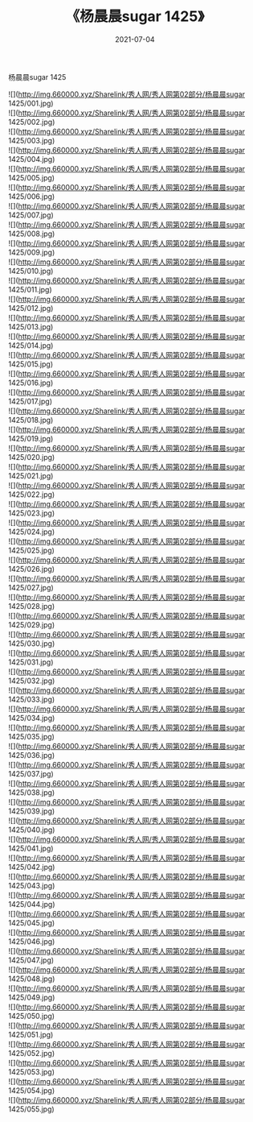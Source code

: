 ﻿---
layout: post
title:  《杨晨晨sugar 1425》
date:   2021-07-04
img: http://img.660000.xyz/Sharelink/秀人网/秀人网第02部分/杨晨晨sugar 1425/000.jpg
categories: [美女, 清纯, 唯美]
---

杨晨晨sugar 1425

  ![](http://img.660000.xyz/Sharelink/秀人网/秀人网第02部分/杨晨晨sugar 1425/001.jpg) <br> ![](http://img.660000.xyz/Sharelink/秀人网/秀人网第02部分/杨晨晨sugar 1425/002.jpg) <br> ![](http://img.660000.xyz/Sharelink/秀人网/秀人网第02部分/杨晨晨sugar 1425/003.jpg) <br> ![](http://img.660000.xyz/Sharelink/秀人网/秀人网第02部分/杨晨晨sugar 1425/004.jpg) <br> ![](http://img.660000.xyz/Sharelink/秀人网/秀人网第02部分/杨晨晨sugar 1425/005.jpg) <br> ![](http://img.660000.xyz/Sharelink/秀人网/秀人网第02部分/杨晨晨sugar 1425/006.jpg) <br> ![](http://img.660000.xyz/Sharelink/秀人网/秀人网第02部分/杨晨晨sugar 1425/007.jpg) <br> ![](http://img.660000.xyz/Sharelink/秀人网/秀人网第02部分/杨晨晨sugar 1425/008.jpg) <br> ![](http://img.660000.xyz/Sharelink/秀人网/秀人网第02部分/杨晨晨sugar 1425/009.jpg) <br> ![](http://img.660000.xyz/Sharelink/秀人网/秀人网第02部分/杨晨晨sugar 1425/010.jpg) <br> ![](http://img.660000.xyz/Sharelink/秀人网/秀人网第02部分/杨晨晨sugar 1425/011.jpg) <br> ![](http://img.660000.xyz/Sharelink/秀人网/秀人网第02部分/杨晨晨sugar 1425/012.jpg) <br> ![](http://img.660000.xyz/Sharelink/秀人网/秀人网第02部分/杨晨晨sugar 1425/013.jpg) <br> ![](http://img.660000.xyz/Sharelink/秀人网/秀人网第02部分/杨晨晨sugar 1425/014.jpg) <br> ![](http://img.660000.xyz/Sharelink/秀人网/秀人网第02部分/杨晨晨sugar 1425/015.jpg) <br> ![](http://img.660000.xyz/Sharelink/秀人网/秀人网第02部分/杨晨晨sugar 1425/016.jpg) <br> ![](http://img.660000.xyz/Sharelink/秀人网/秀人网第02部分/杨晨晨sugar 1425/017.jpg) <br> ![](http://img.660000.xyz/Sharelink/秀人网/秀人网第02部分/杨晨晨sugar 1425/018.jpg) <br> ![](http://img.660000.xyz/Sharelink/秀人网/秀人网第02部分/杨晨晨sugar 1425/019.jpg) <br> ![](http://img.660000.xyz/Sharelink/秀人网/秀人网第02部分/杨晨晨sugar 1425/020.jpg) <br> ![](http://img.660000.xyz/Sharelink/秀人网/秀人网第02部分/杨晨晨sugar 1425/021.jpg) <br> ![](http://img.660000.xyz/Sharelink/秀人网/秀人网第02部分/杨晨晨sugar 1425/022.jpg) <br> ![](http://img.660000.xyz/Sharelink/秀人网/秀人网第02部分/杨晨晨sugar 1425/023.jpg) <br> ![](http://img.660000.xyz/Sharelink/秀人网/秀人网第02部分/杨晨晨sugar 1425/024.jpg) <br> ![](http://img.660000.xyz/Sharelink/秀人网/秀人网第02部分/杨晨晨sugar 1425/025.jpg) <br> ![](http://img.660000.xyz/Sharelink/秀人网/秀人网第02部分/杨晨晨sugar 1425/026.jpg) <br> ![](http://img.660000.xyz/Sharelink/秀人网/秀人网第02部分/杨晨晨sugar 1425/027.jpg) <br> ![](http://img.660000.xyz/Sharelink/秀人网/秀人网第02部分/杨晨晨sugar 1425/028.jpg) <br> ![](http://img.660000.xyz/Sharelink/秀人网/秀人网第02部分/杨晨晨sugar 1425/029.jpg) <br> ![](http://img.660000.xyz/Sharelink/秀人网/秀人网第02部分/杨晨晨sugar 1425/030.jpg) <br> ![](http://img.660000.xyz/Sharelink/秀人网/秀人网第02部分/杨晨晨sugar 1425/031.jpg) <br> ![](http://img.660000.xyz/Sharelink/秀人网/秀人网第02部分/杨晨晨sugar 1425/032.jpg) <br> ![](http://img.660000.xyz/Sharelink/秀人网/秀人网第02部分/杨晨晨sugar 1425/033.jpg) <br> ![](http://img.660000.xyz/Sharelink/秀人网/秀人网第02部分/杨晨晨sugar 1425/034.jpg) <br> ![](http://img.660000.xyz/Sharelink/秀人网/秀人网第02部分/杨晨晨sugar 1425/035.jpg) <br> ![](http://img.660000.xyz/Sharelink/秀人网/秀人网第02部分/杨晨晨sugar 1425/036.jpg) <br> ![](http://img.660000.xyz/Sharelink/秀人网/秀人网第02部分/杨晨晨sugar 1425/037.jpg) <br> ![](http://img.660000.xyz/Sharelink/秀人网/秀人网第02部分/杨晨晨sugar 1425/038.jpg) <br> ![](http://img.660000.xyz/Sharelink/秀人网/秀人网第02部分/杨晨晨sugar 1425/039.jpg) <br> ![](http://img.660000.xyz/Sharelink/秀人网/秀人网第02部分/杨晨晨sugar 1425/040.jpg) <br> ![](http://img.660000.xyz/Sharelink/秀人网/秀人网第02部分/杨晨晨sugar 1425/041.jpg) <br> ![](http://img.660000.xyz/Sharelink/秀人网/秀人网第02部分/杨晨晨sugar 1425/042.jpg) <br> ![](http://img.660000.xyz/Sharelink/秀人网/秀人网第02部分/杨晨晨sugar 1425/043.jpg) <br> ![](http://img.660000.xyz/Sharelink/秀人网/秀人网第02部分/杨晨晨sugar 1425/044.jpg) <br> ![](http://img.660000.xyz/Sharelink/秀人网/秀人网第02部分/杨晨晨sugar 1425/045.jpg) <br> ![](http://img.660000.xyz/Sharelink/秀人网/秀人网第02部分/杨晨晨sugar 1425/046.jpg) <br> ![](http://img.660000.xyz/Sharelink/秀人网/秀人网第02部分/杨晨晨sugar 1425/047.jpg) <br> ![](http://img.660000.xyz/Sharelink/秀人网/秀人网第02部分/杨晨晨sugar 1425/048.jpg) <br> ![](http://img.660000.xyz/Sharelink/秀人网/秀人网第02部分/杨晨晨sugar 1425/049.jpg) <br> ![](http://img.660000.xyz/Sharelink/秀人网/秀人网第02部分/杨晨晨sugar 1425/050.jpg) <br> ![](http://img.660000.xyz/Sharelink/秀人网/秀人网第02部分/杨晨晨sugar 1425/051.jpg) <br> ![](http://img.660000.xyz/Sharelink/秀人网/秀人网第02部分/杨晨晨sugar 1425/052.jpg) <br> ![](http://img.660000.xyz/Sharelink/秀人网/秀人网第02部分/杨晨晨sugar 1425/053.jpg) <br> ![](http://img.660000.xyz/Sharelink/秀人网/秀人网第02部分/杨晨晨sugar 1425/054.jpg) <br> ![](http://img.660000.xyz/Sharelink/秀人网/秀人网第02部分/杨晨晨sugar 1425/055.jpg) <br>